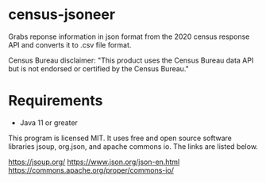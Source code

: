 # census-jsoneer
Grabs reponse information in json format from the 2020 census response API and converts it to .csv file format.

Census Bureau disclaimer:
"This product uses the Census Bureau data API but is not endorsed or certified by the Census Bureau."

# Requirements
- Java 11 or greater

This program is licensed MIT. It uses free and open source software libraries jsoup, org.json, and apache commons io. 
The links are listed below.

https://jsoup.org/
https://www.json.org/json-en.html
https://commons.apache.org/proper/commons-io/

